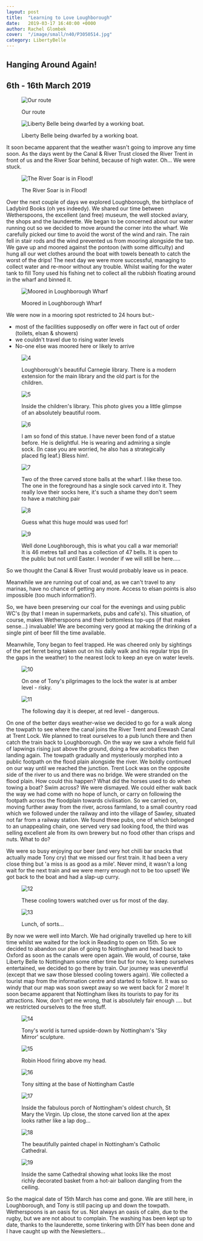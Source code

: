 ```yaml
---
layout: post
title:  "Learning to Love Loughborough"
date:   2019-03-17 16:40:00 +0000
author: Rachel Glombek
cover:  "/image/small/n40/P3050514.jpg"
category: LibertyBelle
---
```


<h2>Hanging Around Again!</h2>

<h2>6th - 16th March 2019</h2>

<figure>
 <img src="{{site.baseurl}}/image/maps/n40map.png" alt="Our route" >
 <figcaption>
 <p>Our route</p>
 </figcaption>
</figure>

<figure>
 <img src="{{site.baseurl}}/image/small/n40/IMG_20190307_091124882.jpg" alt="Liberty Belle being dwarfed by a working boat." >
 <figcaption>
 <p>Liberty Belle being dwarfed by a working boat.</p>
 </figcaption>
</figure>

<p>It soon became apparent that the weather wasn't going to improve any time soon. As the days went by the Canal & River Trust closed the River Trent in front of us and the River Soar behind, because of high water. Oh... We were stuck.</p>

<figure>
 <img src="{{site.baseurl}}/image/small/n40/P3100562.jpg" alt="The River Soar is in Flood!" >
 <figcaption>
 <p>The River Soar is in Flood!</p>
 </figcaption>
</figure>

<p>Over the next couple of days we explored Loughborough, the birthplace of Ladybird Books (oh yes indeedy). We shared our time between Wetherspoons, the excellent (and free) museum, the well stocked aviary, the shops and the launderette.  We began to be concerned about our water running out so we decided to move around the corner into the wharf. We carefully picked our time to avoid the worst of the wind and rain. The rain fell in stair rods and the wind prevented us from mooring alongside the tap. We gave up and moored against the pontoon (with some difficulty) and hung all our wet clothes around the boat with towels beneath to catch the worst of the drips! The next day we were more successful, managing to collect water and re-moor without any trouble. Whilst waiting for the water tank to fill Tony used his fishing net to collect all the rubbish floating around in the wharf and binned it.</p>


<figure>
 <img src="{{site.baseurl}}/image/small/n40/IMG-20190312-WA0002.jpg" alt="Moored in Loughborough Wharf" >
 <figcaption>
 <p>Moored in Loughborough Wharf</p>
 </figcaption>
</figure>

<p>We were now in a mooring spot restricted to 24 hours but:-

<ul>
    <li>most of the facilities supposedly on offer were in fact out of order (toilets, elsan & showers)</li>
    <li>we couldn't travel due to rising water levels</li>
    <li>No-one else was moored here or likely to arrive</li>
</ul>


<figure>
 <img src="{{site.baseurl}}/image/small/n40/P3050517.jpg" alt="4" >
 <figcaption>
 <p>Loughborough's beautiful Carnegie library. There is a modern extension for the main library and the old part is for the children.</p>
 </figcaption>
</figure>

<figure>
 <img src="{{site.baseurl}}/image/small/n40/IMG_20190307_131539.jpg" alt="5" >
 <figcaption>
 <p>Inside the children's library. This photo gives you a little glimpse of an absolutely beautiful room.</p>
 </figcaption>
</figure>

<figure>
 <img src="{{site.baseurl}}/image/small/n40/P3050514.jpg" alt="6" >
 <figcaption>
 <p>I am so fond of this statue. I have never been fond of a statue before. He is delightful. He is wearing and admiring a single sock. (In case you are worried, he also has a strategically placed fig leaf.) Bless him!.</p>
 </figcaption>
</figure>

<figure>
 <img src="{{site.baseurl}}/image/small/n40/IMG_20190312_174420.jpg" alt="7" >
 <figcaption>
 <p>Two of the three carved stone balls at the wharf. I like these too. The one in the foreground has a single sock carved into it. They really love their socks here, it's such a shame they don't seem to have a matching pair</p>
 </figcaption>
</figure>

<figure>
 <img src="{{site.baseurl}}/image/small/n40/P3060522.jpg" alt="8" >
 <figcaption>
 <p>Guess what this huge mould was used for!</p>
 </figcaption>
</figure>

<figure>
 <img src="{{site.baseurl}}/image/small/n40/P3050520.jpg" alt="9" >
 <figcaption>
 <p>Well done Loughborough, this is what you call a war memorial! It is 46 metres tall and has a collection of 47 bells. It is open to the public but not until Easter. I wonder if we will still be here.....</p>
 </figcaption>
</figure>

<p>So we thought the Canal & River Trust would probably leave us in peace.</p>


<p>Meanwhile we are running out of coal and, as we can't travel to any marinas, have no chance of getting any more. Access to elsan points is also impossible (too much information?).</p>

<p>So, we have been preserving our coal for the evenings and using public WC's (by that I mean in supermarkets, pubs and cafe's). This situation, of course, makes Wetherspoons and their bottomless top-ups (if that makes sense…)  invaluable! We are becoming very good at making the drinking of a single pint of beer fill the time available.</p>

<p>Meanwhile, Tony began to feel trapped. He was cheered only by sightings of the pet ferret being taken out on his daily walk and his regular trips (in the gaps in the weather) to the nearest lock to keep an eye on water levels.</p>

<figure>
 <img src="{{site.baseurl}}/image/small/n40/P3100560.jpg" alt="10" >
 <figcaption>
 <p>On one of Tony's pilgrimages to the lock the water is at amber level - risky.</p>
 </figcaption>
</figure>

<figure>
 <img src="{{site.baseurl}}/image/small/n40/P3140566.jpg" alt="11" >
 <figcaption>
 <p>The following day it is deeper, at red level - dangerous.</p>
 </figcaption>
</figure>


<p>On one of the better days weather-wise we decided to go for a walk along the towpath to see where the canal joins the River Trent and Erewash Canal at Trent Lock. We planned to treat ourselves to a pub lunch there and then catch the train back to Loughborough. On the way we saw a whole field full of lapwings rising just above the ground, doing a few acrobatics then landing again. The towpath gradually and mysteriously morphed into a public footpath on the flood plain alongside the river. We boldly continued on our way until we reached the junction. Trent Lock was on the opposite side of the river to us and there was no bridge. We were stranded on the flood plain. How could this happen? What did the horses used to do when towing a boat? Swim across?
We were dismayed. We could either walk back the way we had come with no hope of lunch, or carry on following the footpath across the floodplain towards civilisation. So we carried on, moving further away from the river, across farmland, to a small country road which we followed under the railway and into the village of Sawley, situated not far from a railway station. We found three pubs, one of which belonged to an unappealing chain, one served very sad looking food, the third was selling excellent ale from its own brewery but no food other than crisps and nuts. What to do?</p>

<p>We were so busy enjoying our beer (and very hot chilli bar snacks that actually made Tony cry) that we missed our first train. It had been a very close thing but 'a miss is as good as a mile'. Never mind, it wasn't a long wait for the next train and we were merry enough not to be too upset! We got back to the boat and had a slap-up curry.</p>

<figure>
 <img src="{{site.baseurl}}/image/small/n40/IMG-20190308-WA0000.jpg" alt="12" >
 <figcaption>
 <p>These cooling towers watched over us for most of the day.</p>
 </figcaption>
</figure>

<figure>
 <img src="{{site.baseurl}}/image/small/n40/IMG-20190308-WA0006.jpg" alt="13" >
 <figcaption>
 <p>Lunch, of sorts...</p>
 </figcaption>
</figure>

<p>By now we were well into March. We had originally travelled up here to kill time whilst we waited for the lock in Reading to open on 15th. So we decided to abandon our plan of going to Nottingham and head back to Oxford as soon as the canals were open again. We would, of course, take Liberty Belle to Nottingham some other time but for now, to keep ourselves entertained, we decided to go there by train. Our journey was uneventful (except that we saw those blessed cooling towers again). We collected a tourist map from the information centre and started to follow it. It was so windy that our map was soon swept away so we went back for 2 more! It soon became apparent that Nottingham likes its tourists to pay for its attractions. Now, don't get me wrong, that is absolutely fair enough .... but we restricted ourselves to the free stuff.</p>


<figure>
 <img src="{{site.baseurl}}/image/small/n40/IMG-20190309-WA0001.jpg" alt="14" >
 <figcaption>
 <p>Tony's world is turned upside-down by Nottingham's 'Sky Mirror' sculpture.</p>
 </figcaption>
</figure>

<figure>
 <img src="{{site.baseurl}}/image/small/n40/P3090540.jpg" alt="15" >
 <figcaption>
 <p>Robin Hood firing above my head.</p>
 </figcaption>
</figure>

<figure>
 <img src="{{site.baseurl}}/image/small/n40/P3090544.jpg" alt="16" >
 <figcaption>
 <p>Tony sitting at the base of Nottingham Castle</p>
 </figcaption>
</figure>

<figure>
 <img src="{{site.baseurl}}/image/small/n40/P3090552.jpg" alt="17" >
 <figcaption>
 <p>Inside the fabulous porch of Nottingham's oldest church, St Mary the Virgin. Up close, the stone carved lion at the apex looks rather like a lap dog...</p>
 </figcaption>
</figure>

<figure>
 <img src="{{site.baseurl}}/image/small/n40/P3090528.jpg" alt="18" >
 <figcaption>
 <p>The beautifully painted chapel in Nottingham's Catholic Cathedral.</p>
 </figcaption>
</figure>

<figure>
 <img src="{{site.baseurl}}/image/small/n40/P3090536.jpg" alt="19" >
 <figcaption>
 <p>Inside the same Cathedral showing what looks like the most richly decorated basket from a hot-air balloon dangling from the ceiling.</p>
 </figcaption>
</figure>

<p>So the magical date of 15th March has come and gone. We are still here, in Loughborough, and Tony is still pacing up and down the towpath. Wetherspoons is an oasis for us. Not always an oasis of calm, due to the rugby, but we are not about to complain. The washing has been kept up to date, thanks to the launderette, some tinkering with DIY has been done and I have caught up with the Newsletters...</p>

